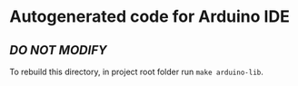 # Autogenerated code for Arduino IDE

## *DO NOT MODIFY*

To rebuild this directory, in project root folder run `make arduino-lib`.